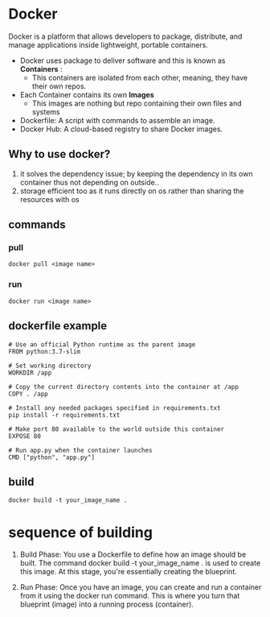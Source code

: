 # Docker

Docker is a platform that allows developers to package, distribute, and manage applications inside lightweight, portable containers.

- Docker uses package to deliver software and this is known as **Containers** :
    - This containers are isolated from each other, meaning, they have their own repos.
- Each Container contains its own **Images**
    - This images are nothing but repo containing their own files and systems
- Dockerfile: A script with commands to assemble an image.
- Docker Hub: A cloud-based registry to share Docker images.

## Why to use docker?

1. it solves the dependency issue; by keeping the dependency in its own container thus not depending on outside..
2. storage efficient too as it runs directly on os rather than sharing the resources with os

## commands

### pull
```docker
docker pull <image name>
```

### run
```
docker run <image name>
```

## dockerfile example
```
# Use an official Python runtime as the parent image
FROM python:3.7-slim

# Set working directory
WORKDIR /app

# Copy the current directory contents into the container at /app
COPY . /app

# Install any needed packages specified in requirements.txt
pip install -r requirements.txt

# Make port 80 available to the world outside this container
EXPOSE 80

# Run app.py when the container launches
CMD ["python", "app.py"]
```

## build 

```
docker build -t your_image_name .
```

# sequence of building
1. Build Phase: You use a Dockerfile to define how an image should be built. The command docker build -t your_image_name . is used to create this image. At this stage, you're essentially creating the blueprint.

2. Run Phase: Once you have an image, you can create and run a container from it using the docker run command. This is where you turn that blueprint (image) into a running process (container).